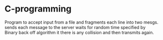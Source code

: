 # C-programming
Program to accept input from a file and fragments each line into two mesgs.
sends each message to the server waits for random time specified by Binary back off algorithm it there is any collision and then transmits again.
